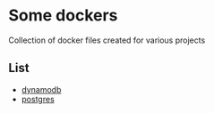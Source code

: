 # Some dockers

Collection of docker files created for various projects

## List

* [dynamodb](dynamodb/README.md)
* [postgres](postgres/README.md)
